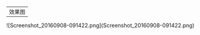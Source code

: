 <table>
    <tr>
        <td>效果图</td>
    </tr>
</table>
![Screenshot_20160908-091422.png](Screenshot_20160908-091422.png)
